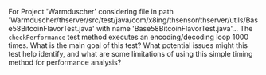 For Project 'Warmduscher' considering file in path 'Warmduscher/thserver/src/test/java/com/x8ing/thsensor/thserver/utils/Base58BitcoinFlavorTest.java' with name 'Base58BitcoinFlavorTest.java'... 
The `checkPerformance` test method executes an encoding/decoding loop 1000 times. What is the main goal of this test? What potential issues might this test help identify, and what are some limitations of using this simple timing method for performance analysis?